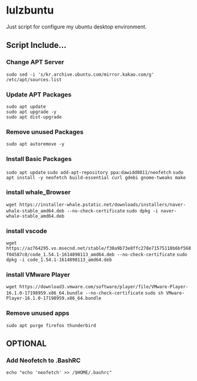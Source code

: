 # lulzbuntu
Just script for configure my ubuntu desktop environment.

## Script Include...
### Change APT Server
`sudo sed -i 's/kr.archive.ubuntu.com/mirror.kakao.com/g' /etc/apt/sources.list`

### Update APT Packages
`sudo apt update`  
`sudo apt upgrade -y`  
`sudo apt dist-upgrade`

### Remove unused Packages
`sudo apt autoremove -y`

### Install Basic Packages
`sudo apt update`
`sudo add-apt-repository ppa:dawidd0811/neofetch`
`sudo apt install -y neofetch build-essential curl gdebi gnome-tweaks make`

### install whale_Browser
`wget https://installer-whale.pstatic.net/downloads/installers/naver-whale-stable_amd64.deb --no-check-certificate`
`sudo dpkg -i naver-whale-stable_amd64.deb`

### install vscode
`wget https://az764295.vo.msecnd.net/stable/f30a9b73e8ffc278e71575118b6bf568f04587c8/code_1.54.1-1614898113_amd64.deb --no-check-certificate`
`sudo dpkg -i code_1.54.1-1614898113_amd64.deb`

### install VMware Player
`wget https://download3.vmware.com/software/player/file/VMware-Player-16.1.0-17198959.x86_64.bundle --no-check-certificate`
`sudo sh VMware-Player-16.1.0-17198959.x86_64.bundle`

### Remove unused apps
`sudo apt purge firefox thunderbird`

## OPTIONAL
### Add Neofetch to .BashRC
`echo "echo 'neofetch' >> /$HOME/.bashrc"`
